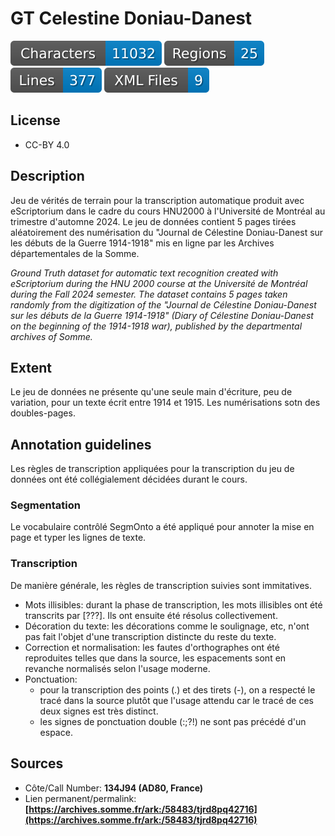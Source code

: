 GT Celestine Doniau-Danest
==========================

![characters badge](badges/characters.svg) ![regions badge](badges/regions.svg) ![lines badge](badges/lines.svg) ![files badge](badges/files.svg) 


## License

- CC-BY 4.0

## Description

Jeu de vérités de terrain pour la transcription automatique produit avec eScriptorium dans le cadre du cours HNU2000 à l'Université de Montréal au trimestre d'automne 2024. Le jeu de données contient 5 pages tirées aléatoirement des numérisation du "Journal de Célestine Doniau-Danest sur les débuts de la Guerre 1914-1918" mis en ligne par les Archives départementales de la Somme. 

*Ground Truth dataset for automatic text recognition created with eScriptorium during the HNU 2000 course at the Université de Montréal during the Fall 2024 semester. The dataset contains 5 pages taken randomly from the digitization of the "Journal de Célestine Doniau-Danest sur les débuts de la Guerre 1914-1918" (Diary of Célestine Doniau-Danest on the beginning of the 1914-1918 war), published by the departmental archives of Somme.*


## Extent

Le jeu de données ne présente qu'une seule main d'écriture, peu de variation, pour un texte écrit entre 1914 et 1915. Les numérisations sotn des doubles-pages.

## Annotation guidelines

Les règles de transcription appliquées pour la transcription du jeu de données ont été collégialement décidées durant le cours.

### Segmentation

Le vocabulaire contrôlé SegmOnto a été appliqué pour annoter la mise en page et typer les lignes de texte.

### Transcription

De manière générale, les règles de transcription suivies sont immitatives. 

- Mots illisibles: durant la phase de transcription, les mots illisibles ont été transcrits par \[???\]. Ils ont ensuite été résolus collectivement.
- Décoration du texte: les décorations comme le soulignage, etc, n'ont pas fait l'objet d'une transcription distincte du reste du texte.
- Correction et normalisation: les fautes d'orthographes ont été reproduites telles que dans la source, les espacements sont en revanche normalisés selon l'usage moderne.
- Ponctuation: 
    - pour la transcription des points (.) et des tirets (-), on a respecté le tracé dans la source plutôt que l'usage attendu car le tracé de ces deux signes est très distinct. 
    - les signes de ponctuation double (:;?!) ne sont pas précédé d'un espace.

## Sources

- Côte/Call Number: **134J94 (AD80, France)**
- Lien permanent/permalink: **[https://archives.somme.fr/ark:/58483/tjrd8pq42716](https://archives.somme.fr/ark:/58483/tjrd8pq42716)**
